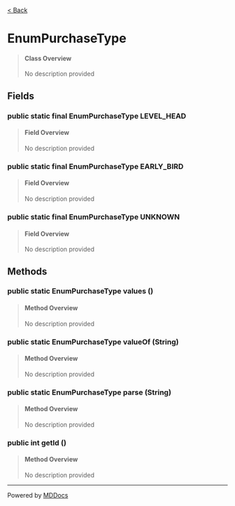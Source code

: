 [< Back](README.md)
# EnumPurchaseType #
>#### Class Overview ####
>No description provided
## Fields ##
### public static final EnumPurchaseType LEVEL_HEAD ###
>#### Field Overview ####
>No description provided
>
### public static final EnumPurchaseType EARLY_BIRD ###
>#### Field Overview ####
>No description provided
>
### public static final EnumPurchaseType UNKNOWN ###
>#### Field Overview ####
>No description provided
>
## Methods ##
### public static EnumPurchaseType values () ###
>#### Method Overview ####
>No description provided
>
### public static EnumPurchaseType valueOf (String) ###
>#### Method Overview ####
>No description provided
>
### public static EnumPurchaseType parse (String) ###
>#### Method Overview ####
>No description provided
>
### public int getId () ###
>#### Method Overview ####
>No description provided
>

---
Powered by [MDDocs](https://github.com/VRCube/MDDocs)